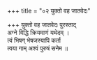 +++
title = "०२ युक्तो वह जातवेदः"

+++
युक्तो वह जातवेदः पुरस्ताद्  
अग्ने विद्धि क्रियमाणं यथेदम् ।  
त्वं भिषग् भेषजस्यापि कर्ता  
त्वया गाम् अश्वं पुरुषं सनेम ॥